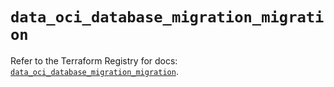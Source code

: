 # `data_oci_database_migration_migration`

Refer to the Terraform Registry for docs: [`data_oci_database_migration_migration`](https://registry.terraform.io/providers/hashicorp/oci/7.19.0/docs/data-sources/database_migration_migration).
